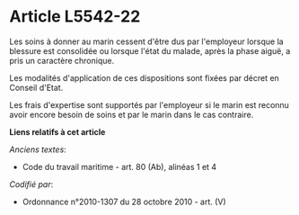 # Article L5542-22

Les soins à donner au marin cessent d'être dus par l'employeur lorsque la blessure est consolidée ou lorsque l'état du
malade, après la phase aiguë, a pris un caractère chronique.

Les modalités d'application de ces dispositions sont fixées par décret en Conseil d'Etat.

Les frais d'expertise sont supportés par l'employeur si le marin est reconnu avoir encore besoin de soins et par le marin
dans le cas contraire.

**Liens relatifs à cet article**

_Anciens textes_:

  - Code du travail maritime - art. 80 (Ab), alinéas 1 et 4

_Codifié par_:

  - Ordonnance n°2010-1307 du 28 octobre 2010 - art. (V)
